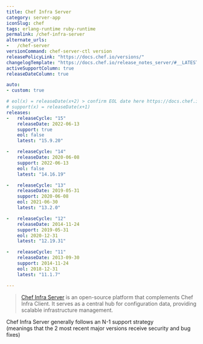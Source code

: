 ```yaml
---
title: Chef Infra Server
category: server-app
iconSlug: chef
tags: erlang-runtime ruby-runtime
permalink: /chef-infra-server
alternate_urls:
-   /chef-server
versionCommand: chef-server-ctl version
releasePolicyLink: "https://docs.chef.io/versions/"
changelogTemplate: "https://docs.chef.io/release_notes_server/#__LATEST__"
activeSupportColumn: true
releaseDateColumn: true

auto:
- custom: true

# eol(x) = releaseDate(x+2) > confirm EOL date here https://docs.chef.io/versions/
# support(x) = releaseDate(x+1)
releases:
-   releaseCycle: "15"
    releaseDate: 2022-06-13
    support: true
    eol: false
    latest: "15.9.20"

-   releaseCycle: "14"
    releaseDate: 2020-06-08
    support: 2022-06-13
    eol: false
    latest: "14.16.19"

-   releaseCycle: "13"
    releaseDate: 2019-05-31
    support: 2020-06-08
    eol: 2021-06-30
    latest: "13.2.0"

-   releaseCycle: "12"
    releaseDate: 2014-11-24
    support: 2019-05-31
    eol: 2020-12-31
    latest: "12.19.31"

-   releaseCycle: "11"
    releaseDate: 2013-09-30
    support: 2014-11-24
    eol: 2018-12-31
    latest: "11.1.7"

---
```


> [Chef Infra Server](https://docs.chef.io/server/) is an open-source platform that complements Chef Infra Client.
> It serves as a central hub for configuration data, providing scalable infrastructure management. 

Chef Infra Server generally follows an N-1 support strategy  
(meanings that the 2 most recent major versions receive security and bug fixes)
